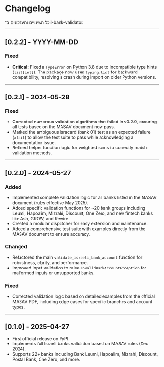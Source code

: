 # Changelog

כל השינויים והעדכונים ב־il-bank-validator.

---

## [0.2.2] - YYYY-MM-DD
### Fixed
- **Critical:** Fixed a `TypeError` on Python 3.8 due to incompatible type hints (`list[int]`). The package now uses `typing.List` for backward compatibility, resolving a crash during import on older Python versions.

---

## [0.2.1] - 2024-05-28
### Fixed
- Corrected numerous validation algorithms that failed in v0.2.0, ensuring all tests based on the MASAV document now pass.
- Marked the ambiguous Isracard (bank 01) test as an expected failure (`xfail`) to allow the test suite to pass while acknowledging a documentation issue.
- Refined helper function logic for weighted sums to correctly match validation methods.

---

## [0.2.0] - 2024-05-27
### Added
- Implemented complete validation logic for all banks listed in the MASAV document (rules effective May 2025).
- Added specific validation functions for ~20 bank groups including Leumi, Hapoalim, Mizrahi, Discount, One Zero, and new fintech banks like Ash, GROW, and Rewire.
- Created a modular dispatcher for easy extension and maintenance.
- Added a comprehensive test suite with examples directly from the MASAV document to ensure accuracy.

### Changed
- Refactored the main `validate_israeli_bank_account` function for robustness, clarity, and performance.
- Improved input validation to raise `InvalidBankAccountException` for malformed inputs or unsupported banks.

### Fixed
- Corrected validation logic based on detailed examples from the official MASAV PDF, including edge cases for specific branches and account types.

---

## [0.1.0] - 2025-04-27
- First official release on PyPI.
- Implements full Israeli banks validation based on MASAV rules (Dec 2024).
- Supports 22+ banks including Bank Leumi, Hapoalim, Mizrahi, Discount, Postal Bank, One Zero, and more.
